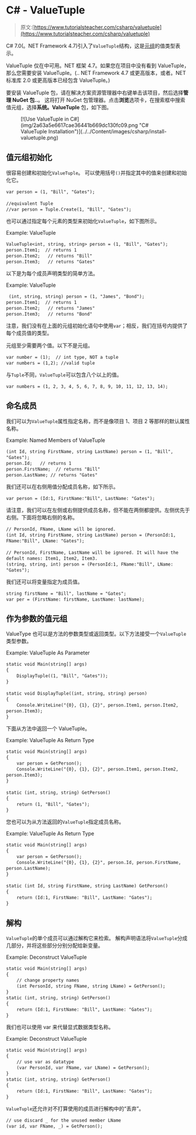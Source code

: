 # C# - ValueTuple

> 原文:[https://www.tutorialsteacher.com/csharp/valuetuple](https://www.tutorialsteacher.com/csharp/valuetuple)

C# 7.0(。NET Framework 4.7)引入了`ValueTuple`结构，这是[元组](/csharp/csharp-tuple)的值类型表示。

ValueTuple 仅在中可用。NET 框架 4.7。如果您在项目中没有看到 ValueTuple，那么您需要安装 ValueTuple。(.. NET Framework 4.7 或更高版本，或者。NET 标准库 2.0 或更高版本已经包含 ValueTuple。)

要安装 ValueTuple 包，请在解决方案资源管理器中右键单击该项目，然后选择**管理 NuGet 包..**。 这将打开 NuGet 包管理器。点击**浏览**选项卡，在搜索框中搜索值元组，选择**系统。ValueTuple** 包，如下图。

<figure>[![Use ValueTuple in C#](img/2a63a5e6617cae36441b669dc130fc09.png "C# ValueTuple Installation")](../../Content/images/csharp/install-valuetuple.png) </figure>

## 值元组初始化

很容易创建和初始化`ValueTuple`。 可以使用括号`()`并指定其中的值来创建和初始化它。

```
var person = (1, "Bill", "Gates");

//equivalent Tuple
//var person = Tuple.Create(1, "Bill", "Gates"); 
```

也可以通过指定每个元素的类型来初始化`ValueTuple`，如下图所示。

Example: ValueTuple 

```
ValueTuple<int, string, string> person = (1, "Bill", "Gates");
person.Item1;  // returns 1
person.Item2;   // returns "Bill"
person.Item3;   // returns "Gates" 
```

以下是为每个成员声明类型的简单方法。

Example: ValueTuple 

```
 (int, string, string) person = (1, "James", "Bond");
person.Item1;  // returns 1
person.Item2;   // returns "James"
person.Item3;   // returns "Bond" 
```

注意，我们没有在上面的元组初始化语句中使用`var`；相反，我们在括号内提供了每个成员值的类型。

元组至少需要两个值。以下不是元组。

```
var number = (1);  // int type, NOT a tuple
var numbers = (1,2); //valid tuple 
```

与`Tuple`不同，`ValueTuple`可以包含八个以上的值。

```
var numbers = (1, 2, 3, 4, 5, 6, 7, 8, 9, 10, 11, 12, 13, 14); 
```

## 命名成员

我们可以为`ValueTuple`属性指定名称，而不是像项目 1、项目 2 等那样的默认属性名称。

Example: Named Members of ValueTuple 

```
(int Id, string FirstName, string LastName) person = (1, "Bill", "Gates");
person.Id;   // returns 1
person.FirstName;  // returns "Bill"
person.LastName; // returns "Gates" 
```

我们还可以在右侧用值分配成员名称，如下所示。

```
var person = (Id:1, FirstName:"Bill", LastName: "Gates"); 
```

请注意，我们可以在左侧或右侧提供成员名称，但不能在两侧都提供。左侧优先于右侧。下面将忽略右侧的名称。

```
// PersonId, FName, LName will be ignored.
(int Id, string FirstName, string LastName) person = (PersonId:1, FName:"Bill", LName: "Gates");

// PersonId, FirstName, LastName will be ignored. It will have the default names: Item1, Item2, Item3.
(string, string, int) person = (PersonId:1, FName:"Bill", LName: "Gates"); 
```

我们还可以将变量指定为成员值。

```
string firstName = "Bill", lastName = "Gates";
var per = (FirstName: firstName, LastName: lastName); 
```

## 作为参数的值元组

ValueType 也可以是方法的参数类型或返回类型。以下方法接受一个`ValueTuple`类型参数。

Example: ValueTuple As Parameter 

```
static void Main(string[] args)
{
    DisplayTuple((1, "Bill", "Gates"));
}

static void DisplayTuple((int, string, string) person)
{
    Console.WriteLine("{0}, {1}, {2}", person.Item1, person.Item2, person.Item3);
} 
```

下面从方法中返回一个 ValueTuple。

Example: ValueTuple As Return Type 

```
static void Main(string[] args)
{
    var person = GetPerson();
    Console.WriteLine("{0}, {1}, {2}", person.Item1, person.Item2, person.Item3);
}

static (int, string, string) GetPerson() 
{
    return (1, "Bill", "Gates");
} 
```

您也可以为从方法返回的`ValueTuple`指定成员名称。

Example: ValueTuple As Return Type 

```
static void Main(string[] args)
{
    var person = GetPerson();
    Console.WriteLine("{0}, {1}, {2}", person.Id, person.FirstName, person.LastName);
}

static (int Id, string FirstName, string LastName) GetPerson() 
{
    return (Id:1, FirstName: "Bill", LastName: "Gates");
} 
```

## 解构

`ValueTuple`的单个成员可以通过解构它来检索。 解构声明语法将`ValueTuple`分成几部分，并将这些部分分别分配给新变量。

Example: Deconstruct ValueTuple 

```
static void Main(string[] args)
{
    // change property names
    (int PersonId, string FName, string LName) = GetPerson();
}
static (int, string, string) GetPerson() 
{
    return (Id:1, FirstName: "Bill", LastName: "Gates");
} 
```

我们也可以使用 var 来代替显式数据类型名称。

Example: Deconstruct ValueTuple 

```
static void Main(string[] args)
{
    // use var as datatype
    (var PersonId, var FName, var LName) = GetPerson();
}
static (int, string, string) GetPerson() 
{
    return (Id:1, FirstName: "Bill", LastName: "Gates");
} 
```

`ValueTuple`还允许对不打算使用的成员进行解构中的“丢弃”。

```
// use discard _ for the unused member LName
(var id, var FName, _) = GetPerson(); 
```

